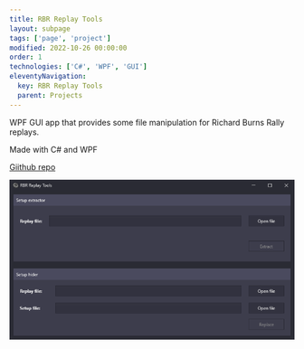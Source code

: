 ```yaml
---
title: RBR Replay Tools
layout: subpage
tags: ['page', 'project']
modified: 2022-10-26 00:00:00
order: 1
technologies: ['C#', 'WPF', 'GUI']
eleventyNavigation:
  key: RBR Replay Tools
  parent: Projects
---
```

<p>WPF GUI app that provides some file manipulation for Richard Burns Rally replays.</p>

<p>Made with C# and WPF</p>

<a class="hyperlink external" href="https://github.com/wbsth/rbr-rt">Giithub repo</a>

<img src="/images/rbr-rt.png">